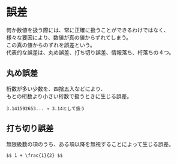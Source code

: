 # 誤差
何か数値を扱う際には、常に正確に扱うことができるわけではなく、  
様々な要因により、数値が真の値からずれてしまう。  
この真の値からのずれを誤差という。  
代表的な誤差は、丸め誤差、打ち切り誤差、情報落ち、桁落ちの４つ。  
  
## 丸め誤差
桁数が多い少数を、四捨五入などにより、  
もとの桁数より小さい桁数で扱うときに生じる誤差。
```
3.141592653... → 3.14として扱う
```
  
## 打ち切り誤差
無限級数の項のうち、ある項以降を無視することによって生じる誤差。
```
$$ 1 + \frac{1}{2} $$
```
